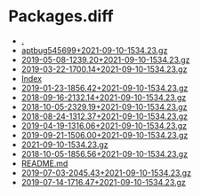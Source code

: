 Packages.diff
========================

- [.](.)
- [aptbug545699+2021-09-10-1534.23.gz](aptbug545699+2021-09-10-1534.23.gz)
- [2019-05-08-1239.20+2021-09-10-1534.23.gz](2019-05-08-1239.20+2021-09-10-1534.23.gz)
- [2019-03-22-1700.14+2021-09-10-1534.23.gz](2019-03-22-1700.14+2021-09-10-1534.23.gz)
- [Index](Index)
- [2019-01-23-1856.42+2021-09-10-1534.23.gz](2019-01-23-1856.42+2021-09-10-1534.23.gz)
- [2018-09-16-2132.14+2021-09-10-1534.23.gz](2018-09-16-2132.14+2021-09-10-1534.23.gz)
- [2018-10-05-2329.19+2021-09-10-1534.23.gz](2018-10-05-2329.19+2021-09-10-1534.23.gz)
- [2018-08-24-1312.37+2021-09-10-1534.23.gz](2018-08-24-1312.37+2021-09-10-1534.23.gz)
- [2019-04-19-1316.06+2021-09-10-1534.23.gz](2019-04-19-1316.06+2021-09-10-1534.23.gz)
- [2019-09-21-1506.00+2021-09-10-1534.23.gz](2019-09-21-1506.00+2021-09-10-1534.23.gz)
- [2021-09-10-1534.23.gz](2021-09-10-1534.23.gz)
- [2018-10-05-1856.56+2021-09-10-1534.23.gz](2018-10-05-1856.56+2021-09-10-1534.23.gz)
- [README.md](README.md)
- [2019-07-03-2045.43+2021-09-10-1534.23.gz](2019-07-03-2045.43+2021-09-10-1534.23.gz)
- [2019-07-14-1716.47+2021-09-10-1534.23.gz](2019-07-14-1716.47+2021-09-10-1534.23.gz)

